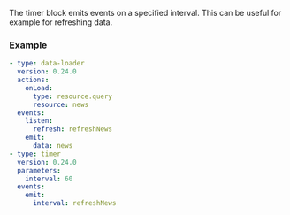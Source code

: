 The timer block emits events on a specified interval. This can be useful for example for refreshing
data.

### Example

```yaml
- type: data-loader
  version: 0.24.0
  actions:
    onLoad:
      type: resource.query
      resource: news
  events:
    listen:
      refresh: refreshNews
    emit:
      data: news
- type: timer
  version: 0.24.0
  parameters:
    interval: 60
  events:
    emit:
      interval: refreshNews
```

